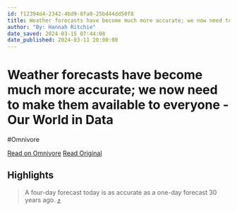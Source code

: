 ```yaml
---
id: f12394d4-2342-4bd9-8fa0-25bd44dd50f8
title: Weather forecasts have become much more accurate; we now need to make them available to everyone - Our World in Data
author: "By: Hannah Ritchie"
date_saved: 2024-03-15 07:44:08
date_published: 2024-03-11 20:00:00
---
```


# Weather forecasts have become much more accurate; we now need to make them available to everyone - Our World in Data
#Omnivore

[Read on Omnivore](https://omnivore.app/me/https-ourworldindata-org-weather-forecasts-18e41ed2c83)
[Read Original](https://ourworldindata.org/weather-forecasts)

## Highlights

> A four-day forecast today is as accurate as a one-day forecast 30 years ago. [⤴️](https://omnivore.app/me/https-ourworldindata-org-weather-forecasts-18e41ed2c83#a7456d9a-3453-4bc1-8f07-34d28b6fe92e) 

